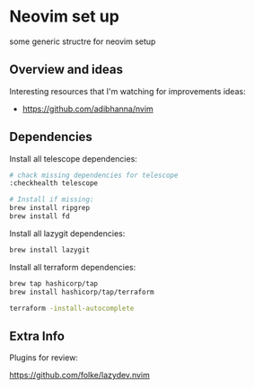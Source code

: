 # Neovim set up

some generic structre for neovim setup

## Overview and ideas

Interesting resources that I'm watching for improvements ideas:

- https://github.com/adibhanna/nvim

## Dependencies

Install all telescope dependencies:

```sh
# chack missing dependencies for telescope
:checkhealth telescope

# Install if missing:
brew install ripgrep
brew install fd
```

Install all lazygit dependencies:

```sh
brew install lazygit
```

Install all terraform dependencies:

```sh
brew tap hashicorp/tap
brew install hashicorp/tap/terraform

terraform -install-autocomplete
```

## Extra Info

Plugins for review:

https://github.com/folke/lazydev.nvim

